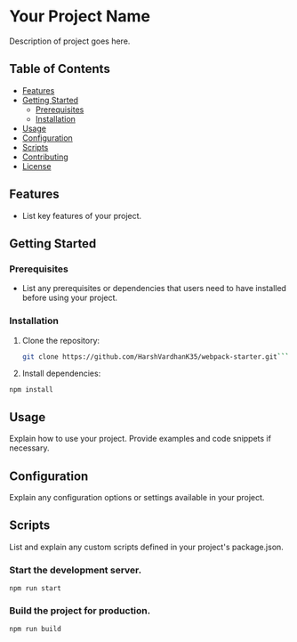 # Your Project Name
Description of project goes here.

## Table of Contents

- [Features](#features)
- [Getting Started](#getting-started)
  - [Prerequisites](#prerequisites)
  - [Installation](#installation)
- [Usage](#usage)
- [Configuration](#configuration)
- [Scripts](#scripts)
- [Contributing](#contributing)
- [License](#license)

## Features

- List key features of your project.

## Getting Started

### Prerequisites

- List any prerequisites or dependencies that users need to have installed before using your project.

### Installation

1. Clone the repository:

   ```bash
   git clone https://github.com/HarshVardhanK35/webpack-starter.git```

2. Install dependencies:

  ```npm install```

## Usage
Explain how to use your project. Provide examples and code snippets if necessary.

## Configuration
Explain any configuration options or settings available in your project.

## Scripts
List and explain any custom scripts defined in your project's package.json.

### Start the development server.
  ```npm run start```

### Build the project for production.
  ```npm run build```